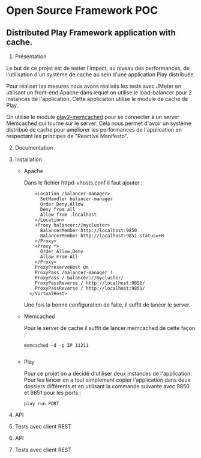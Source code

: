 Open Source Framework POC
===========

Distributed Play Framework application with cache.
-----------

1. Présentation
  
  Le but de ce projet est de tester l'impact, au niveau des performances, de l'utilisation d'un système de cache au sein d'une application Play distribuée. 
  
  Pour réaliser les mesures nous avons réalisés les tests avec JMeter en utilisant un front-end Apache dans lequel on utilise le load-balancer pour 2 instances de l'application. Cette applicaiton utilise le module de cache de Play. 
  
  On utilise le module [play2-memcached](https://github.com/mumoshu/play2-memcached) pour se connecter à un server Memcached qui tourne sur le server. Cela nous permet d'avoir un système distribué de cache pour améliorer les performances de l'application en respectant les principes de "Reactive Manifesto".

2. Documentation

3. Installation

	* Apache
	
		Dans le fichier httpd-vhosts.conf il faut ajouter :
	
		```
		    <Location /balancer-manager>
		      SetHandler balancer-manager
		      Order Deny,Allow
		      Deny from all
		      Allow from .localhost
		    </Location>
		    <Proxy balancer://mycluster>
		      BalancerMember http://localhost:9850
		      BalancerMember http://localhost:9851 status=+H
		    </Proxy>
		    <Proxy *>
		      Order Allow,Deny
		      Allow From All
		    </Proxy>
		    ProxyPreserveHost On
		    ProxyPass /balancer-manager !
		    ProxyPass / balancer://mycluster/
		    ProxyPassReverse / http://localhost:9850/
		    ProxyPassReverse / http://localhost:9851/
		  </VirtualHost>
		```

		Une fois la bonne configuration de faite, il suffit de lancer le server.
	
	* Memcached

		Pour le server de cache il suffit de lancer memcached de cette façon :
		
		````
		memcached -d -p IP 11211
		```
	
	* Play

		Pour ce projet on a décidé d'utiliser deux instances de l'application. Pour les lancer on a tout 				simplement copier l'application dans deux dossiers différents et en utilisant la commande suivante 			avec 9850 et 9851 pour les ports :
		
		````
		play run PORT
		````
	

3. API

4. Tests avec client REST

3. API

4. Tests avec client REST


